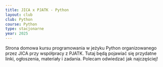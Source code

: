 ```yaml
---
title: JICA x PJATK - Python
layout: club
club: Python
course: Python
type: stacjonarne
year: 2025
---
```

Strona domowa kursu programowania w jeżyku Python organizowanego przez JICA przy współpracy z PJATK. 
Tutaj będą pojawiać się przydatne linki, ogłoszenia, materiały i zadania. Polecam odwiedzać jak najczęściej!

